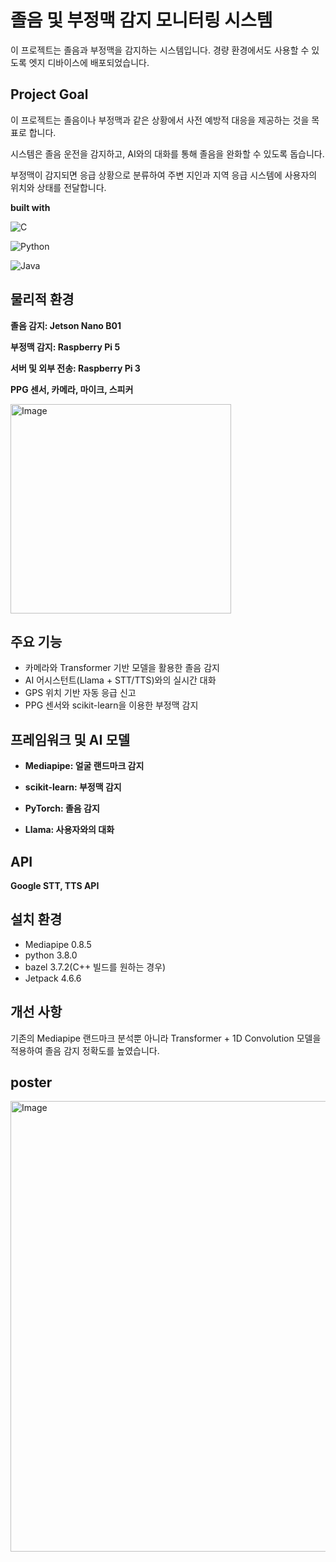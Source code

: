 # 졸음 및 부정맥 감지 모니터링 시스템
이 프로젝트는 졸음과 부정맥을 감지하는 시스템입니다. 경량 환경에서도 사용할 수 있도록 엣지 디바이스에 배포되었습니다.

## Project Goal
이 프로젝트는 졸음이나 부정맥과 같은 상황에서 사전 예방적 대응을 제공하는 것을 목표로 합니다.

시스템은 졸음 운전을 감지하고, AI와의 대화를 통해 졸음을 완화할 수 있도록 돕습니다.

부정맥이 감지되면 응급 상황으로 분류하여 주변 지인과 지역 응급 시스템에 사용자의 위치와 상태를 전달합니다.

**built with**

![C](https://img.shields.io/badge/c-%2300599C.svg?style=for-the-badge&logo=c&logoColor=white)

![Python](https://img.shields.io/badge/python-3670A0?style=for-the-badge&logo=python&logoColor=ffdd54)

![Java](https://img.shields.io/badge/java-%23ED8B00.svg?style=for-the-badge&logo=openjdk&logoColor=white)

## 물리적 환경

**졸음 감지: Jetson Nano B01**

**부정맥 감지: Raspberry Pi 5**

**서버 및 외부 전송: Raspberry Pi 3**

**PPG 센서, 카메라, 마이크, 스피커**

<img width="353" height="335" alt="Image" src="https://github.com/user-attachments/assets/f915e30d-eab1-4d76-8097-436eb2040182" />

## 주요 기능
* 카메라와 Transformer 기반 모델을 활용한 졸음 감지
* AI 어시스턴트(Llama + STT/TTS)와의 실시간 대화
* GPS 위치 기반 자동 응급 신고
* PPG 센서와 scikit-learn을 이용한 부정맥 감지
## 프레임워크 및 AI 모델
* **Mediapipe: 얼굴 랜드마크 감지**

* **scikit-learn: 부정맥 감지**

* **PyTorch: 졸음 감지**

* **Llama: 사용자와의 대화**

## API
**Google STT, TTS API**

## 설치 환경
* Mediapipe 0.8.5
* python 3.8.0
* bazel 3.7.2(C++ 빌드를 원하는 경우)
* Jetpack 4.6.6

## 개선 사항
기존의 Mediapipe 랜드마크 분석뿐 아니라 Transformer + 1D Convolution 모델을 적용하여 졸음 감지 정확도를 높였습니다.

## poster
<img width="538" height="721" alt="Image" src="https://github.com/user-attachments/assets/90302783-6614-4e7b-a14f-f820b7afcc26" />
